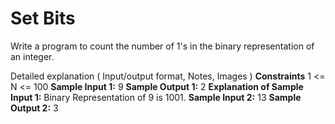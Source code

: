 # Set Bits

Write a program to count the number of 1's in the binary representation of an integer.

Detailed explanation ( Input/output format, Notes, Images )
**Constraints**
1 <= N <= 100
**Sample Input 1:**
9
**Sample Output 1:**
2
**Explanation of Sample Input 1:**
Binary Representation of 9 is 1001.
**Sample Input 2:**
13
**Sample Output 2:**
3

